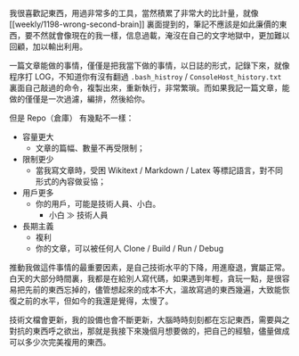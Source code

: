 我很喜歡記東西，用過非常多的工具，當然積累了非常大的比計量，就像 [[weekly/1198-wrong-second-brain]] 裏面提到的，筆記不應該是如此廉價的東西，要不然就會像現在的我一樣，信息過載，淹沒在自己的文字地獄中，更加難以回顧，加以輸出利用。

一篇文章能做的事情，僅僅是把我當下做的事情，以日誌的形式，記錄下來，就像程序打 LOG，不知道你有沒有翻過 `.bash_histroy` / `ConsoleHost_history.txt` 裏面自己敲過的命令，複製出來，重新執行，非常繁瑣。而如果我記一篇文章，能做的僅僅是一次過濾，編排，然後給你。

但是 Repo（倉庫） 有幾點不一樣：

- 容量更大
    - 文章的篇幅、數量不再受限制；
- 限制更少
    - 當我寫文章時，受困 Wikitext / Markdown / Latex 等標記語言，對不同形式的內容做妥協；
- 用戶更多
    - 你的用戶，可能是技術人員、小白。
      - 小白 ≫ 技術人員
- 長期主義
    - 複利
    - 你的文章，可以被任何人 Clone / Build / Run / Debug

推動我做這件事情的最重要因素，是自己技術水平的下降，用進廢退，實屬正常。白天的大部分時間裏，我都是在給別人寫代碼，如果遇到年輕，貪玩一點，是很容易把先前的東西忘掉的，儘管想起來的成本不大，溫故寫過的東西幾遍，大致能恢復之前的水平，但如今的我還是覺得，太慢了。

技術文檔會更新，我的設備也會不斷更新，大腦時時刻刻都在忘記東西，需要與之對抗的東西呼之欲出，那就是我接下來幾個月想要做的，把自己的經驗，儘量做成可以多少次完美複用的東西。